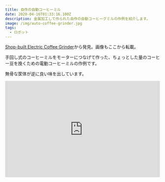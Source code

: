 ```yaml
---
title: 自作の自動コーヒーミル
date: 2020-04-16T01:33:16.100Z
description: 金属加工して作られた自作の自動コーヒーグミルの作例を紹介します。
image: /img/auto-coffee-grinder.jpg
tags:
  - ロボット
---
```

[Shop-built Electric Coffee Grinder](https://studiored.com/shop-built-electric-coffee-grinder/)から発見。画像もここから転載。

手回し式のコーヒーミルをモーターにつなげて作った、ちょっとした量のコーヒー豆を挽くための電動コーヒーミルの作例です。

無骨な筐体が逆に良い味を出しています。

<iframe width="100%" height="315" src="https://www.youtube.com/embed/INKkwY_Affk" frameborder="0" allow="accelerometer; autoplay; encrypted-media; gyroscope; picture-in-picture" allowfullscreen></iframe>

